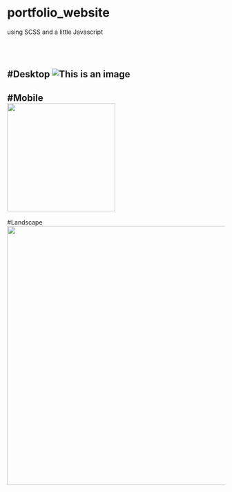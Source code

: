# portfolio_website
using SCSS and a little Javascript

<br />
<br />

#Desktop
![This is an image](test1.gif)
-----------------------------------------
#Mobile
<br />
<img src="test2.gif" width="250"/>
-----------------------------------------
#Landscape
<br />
<img src="test3.gif" width="600"/>
